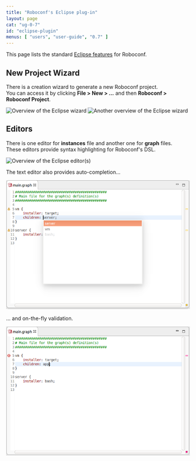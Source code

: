 ```yaml
---
title: "Roboconf's Eclipse plug-in"
layout: page
cat: "ug-0-7"
id: "eclipse-plugin"
menus: [ "users", "user-guide", "0.7" ]
---
```


This page lists the standard [Eclipse features](eclipse-plugins.html) for Roboconf.


## New Project Wizard

There is a creation wizard to generate a new Roboconf project.  
You can access it by clicking **File &gt; New &gt; ...** and then **Roboconf &gt; Roboconf Project**.

<img src="/resources/img/eclipse-wizard-1.jpg" alt="Overview of the Eclipse wizard" />

<img src="/resources/img/eclipse-wizard-2.jpg" alt="Another overview of the Eclipse wizard" />


## Editors

There is one editor for **instances** file and another one for **graph** files.  
These editors provide syntax highlighting for Roboconf's DSL.

<img src="/resources/img/eclipse-editor.jpg" alt="Overview of the Eclipse editor(s)" />

The text editor also provides auto-completion...

<img src="/resources/img/eclipse-editor-with-auto-completion.png" alt="Auto-completion" />

... and on-the-fly validation.

<img src="/resources/img/eclipse-editor-with-validation.png" alt="Validation on the fly" />
